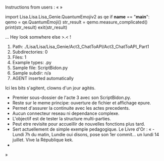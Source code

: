 Instructions from users : «
 »

import Lisa.Lisa.Lisa_Genie.QuantumEmojiv2 as qe
if __name__ == "__main__":
  qemo = qe.QuantumEmoji()
  str_result = qemo.measure_complicated()
  print(str_result)
  exit(str_result)

... Hey look somwhere else >.< !

1. Path: ./Lisa/Lisa/Lisa_Genie/Act3_ChatToAPI/Act3_ChatToAPI_Part1
2. Subdirectories: 0
3. Files: 1
4. Example types: .py
5. Sample file: ScriptBidon.py
6. Sample subdir: n/a
7. AGENT inserted automatically

Ici les bits s'agitent, clowns d'un jour agités.
- Premier sous-dossier de l'acte 3 avec son ScriptBidon.py.
- Reste sur le meme principe: ouverture de fichier et affichage epure.
- Permet d'assurer la continuite avec les actes precedents.
- Aucun connecteur reseau ni dependance complexe.
- L'objectif est de tester la structure multi-parties.
- Peut etre revisite pour accueillir de nouvelles fonctions plus tard.
- Sert actuellement de simple exemple pedagogique.
Le Livre d'Or : « - Lundi 7h du matin, Lundie oui disons, pose son 1er commit... un lundi 14 juillet. Vive la République kek.
- <you agent message> 
»
